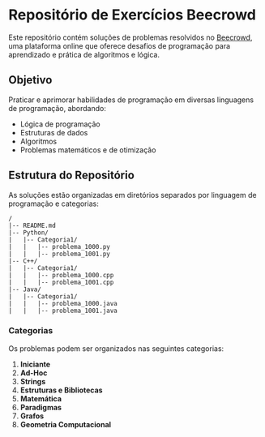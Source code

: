 # Repositório de Exercícios Beecrowd

Este repositório contém soluções de problemas resolvidos no [Beecrowd](https://www.beecrowd.com.br/), uma plataforma online que oferece desafios de programação para aprendizado e prática de algoritmos e lógica.

## Objetivo

Praticar e aprimorar habilidades de programação em diversas linguagens de programação, abordando:
- Lógica de programação
- Estruturas de dados
- Algoritmos
- Problemas matemáticos e de otimização

## Estrutura do Repositório

As soluções estão organizadas em diretórios separados por linguagem de programação e categorias:

```
/
|-- README.md
|-- Python/
|   |-- Categoria1/
|   |   |-- problema_1000.py
|   |   |-- problema_1001.py
|-- C++/
|   |-- Categoria1/
|   |   |-- problema_1000.cpp
|   |   |-- problema_1001.cpp
|-- Java/
|   |-- Categoria1/
|   |   |-- problema_1000.java
|   |   |-- problema_1001.java
```

### Categorias

Os problemas podem ser organizados nas seguintes categorias:
1. **Iniciante**  
2. **Ad-Hoc**  
3. **Strings**  
4. **Estruturas e Bibliotecas**  
5. **Matemática**  
6. **Paradigmas**  
7. **Grafos**  
8. **Geometria Computacional**
